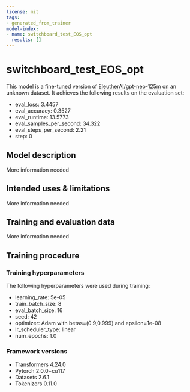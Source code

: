```yaml
---
license: mit
tags:
- generated_from_trainer
model-index:
- name: switchboard_test_EOS_opt
  results: []
---
```


<!-- This model card has been generated automatically according to the information the Trainer had access to. You
should probably proofread and complete it, then remove this comment. -->

# switchboard_test_EOS_opt

This model is a fine-tuned version of [EleutherAI/gpt-neo-125m](https://huggingface.co/EleutherAI/gpt-neo-125m) on an unknown dataset.
It achieves the following results on the evaluation set:
- eval_loss: 3.4457
- eval_accuracy: 0.3527
- eval_runtime: 13.5773
- eval_samples_per_second: 34.322
- eval_steps_per_second: 2.21
- step: 0

## Model description

More information needed

## Intended uses & limitations

More information needed

## Training and evaluation data

More information needed

## Training procedure

### Training hyperparameters

The following hyperparameters were used during training:
- learning_rate: 5e-05
- train_batch_size: 8
- eval_batch_size: 16
- seed: 42
- optimizer: Adam with betas=(0.9,0.999) and epsilon=1e-08
- lr_scheduler_type: linear
- num_epochs: 1.0

### Framework versions

- Transformers 4.24.0
- Pytorch 2.0.0+cu117
- Datasets 2.6.1
- Tokenizers 0.11.0
